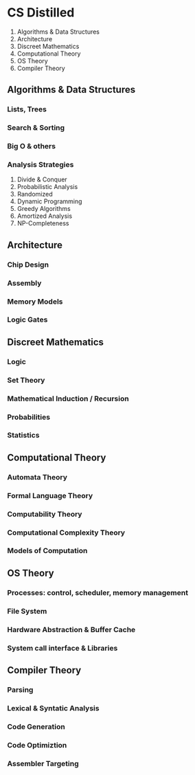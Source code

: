 # CS Distilled

1. Algorithms & Data Structures
2. Architecture
3. Discreet Mathematics
4. Computational Theory
5. OS Theory
6. Compiler Theory

## Algorithms & Data Structures

### Lists, Trees
### Search & Sorting
### Big O & others
### Analysis Strategies

1. Divide & Conquer
2. Probabilistic Analysis
3. Randomized
4. Dynamic Programming
5. Greedy Algorithms
6. Amortized Analysis
7. NP-Completeness

## Architecture

### Chip Design
### Assembly
### Memory Models
### Logic Gates

## Discreet Mathematics

### Logic
### Set Theory
### Mathematical Induction / Recursion
### Probabilities
### Statistics

## Computational Theory

### Automata Theory
### Formal Language Theory
### Computability Theory
### Computational Complexity Theory
### Models of Computation

## OS Theory

### Processes: control, scheduler, memory management
### File System
### Hardware Abstraction & Buffer Cache
### System call interface & Libraries

## Compiler Theory

### Parsing
### Lexical & Syntatic Analysis
### Code Generation
### Code Optimiztion
### Assembler Targeting
